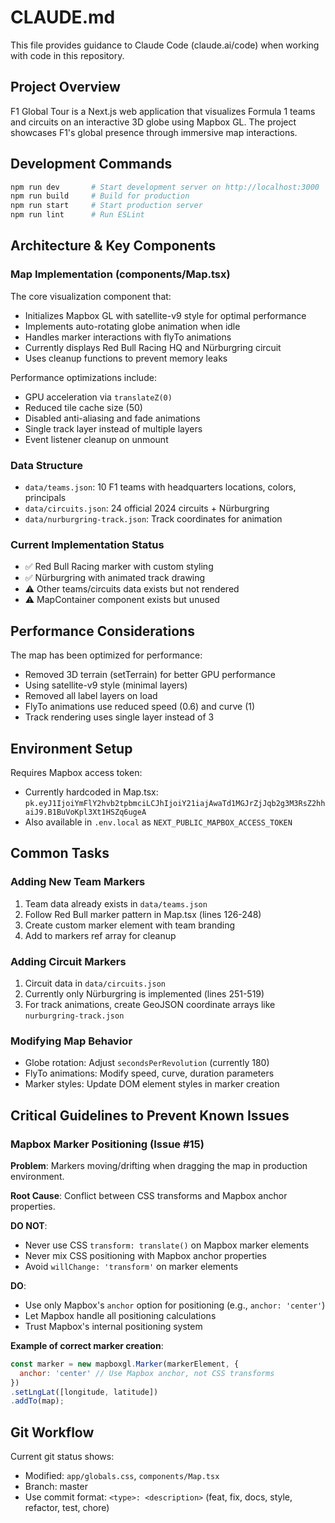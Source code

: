 # CLAUDE.md

This file provides guidance to Claude Code (claude.ai/code) when working with code in this repository.

## Project Overview

F1 Global Tour is a Next.js web application that visualizes Formula 1 teams and circuits on an interactive 3D globe using Mapbox GL. The project showcases F1's global presence through immersive map interactions.

## Development Commands

```bash
npm run dev       # Start development server on http://localhost:3000
npm run build     # Build for production
npm run start     # Start production server
npm run lint      # Run ESLint
```

## Architecture & Key Components

### Map Implementation (components/Map.tsx)
The core visualization component that:
- Initializes Mapbox GL with satellite-v9 style for optimal performance
- Implements auto-rotating globe animation when idle
- Handles marker interactions with flyTo animations
- Currently displays Red Bull Racing HQ and Nürburgring circuit
- Uses cleanup functions to prevent memory leaks

Performance optimizations include:
- GPU acceleration via `translateZ(0)` 
- Reduced tile cache size (50)
- Disabled anti-aliasing and fade animations
- Single track layer instead of multiple layers
- Event listener cleanup on unmount

### Data Structure
- `data/teams.json`: 10 F1 teams with headquarters locations, colors, principals
- `data/circuits.json`: 24 official 2024 circuits + Nürburgring
- `data/nurburgring-track.json`: Track coordinates for animation

### Current Implementation Status
- ✅ Red Bull Racing marker with custom styling
- ✅ Nürburgring with animated track drawing
- ⚠️ Other teams/circuits data exists but not rendered
- ⚠️ MapContainer component exists but unused

## Performance Considerations

The map has been optimized for performance:
- Removed 3D terrain (setTerrain) for better GPU performance
- Using satellite-v9 style (minimal layers)
- Removed all label layers on load
- FlyTo animations use reduced speed (0.6) and curve (1)
- Track rendering uses single layer instead of 3

## Environment Setup

Requires Mapbox access token:
- Currently hardcoded in Map.tsx: `pk.eyJ1IjoiYmFlY2hvb2tpbmciLCJhIjoiY21iajAwaTd1MGJrZjJqb2g3M3RsZ2hhaiJ9.B1BuVoKpl3Xt1HSZq6ugeA`
- Also available in `.env.local` as `NEXT_PUBLIC_MAPBOX_ACCESS_TOKEN`

## Common Tasks

### Adding New Team Markers
1. Team data already exists in `data/teams.json`
2. Follow Red Bull marker pattern in Map.tsx (lines 126-248)
3. Create custom marker element with team branding
4. Add to markers ref array for cleanup

### Adding Circuit Markers
1. Circuit data in `data/circuits.json` 
2. Currently only Nürburgring is implemented (lines 251-519)
3. For track animations, create GeoJSON coordinate arrays like `nurburgring-track.json`

### Modifying Map Behavior
- Globe rotation: Adjust `secondsPerRevolution` (currently 180)
- FlyTo animations: Modify speed, curve, duration parameters
- Marker styles: Update DOM element styles in marker creation

## Critical Guidelines to Prevent Known Issues

### Mapbox Marker Positioning (Issue #15)
**Problem**: Markers moving/drifting when dragging the map in production environment.

**Root Cause**: Conflict between CSS transforms and Mapbox anchor properties.

**DO NOT**:
- Never use CSS `transform: translate()` on Mapbox marker elements
- Never mix CSS positioning with Mapbox anchor properties
- Avoid `willChange: 'transform'` on marker elements

**DO**:
- Use only Mapbox's `anchor` option for positioning (e.g., `anchor: 'center'`)
- Let Mapbox handle all positioning calculations
- Trust Mapbox's internal positioning system

**Example of correct marker creation**:
```javascript
const marker = new mapboxgl.Marker(markerElement, {
  anchor: 'center' // Use Mapbox anchor, not CSS transforms
})
.setLngLat([longitude, latitude])
.addTo(map);
```

## Git Workflow

Current git status shows:
- Modified: `app/globals.css`, `components/Map.tsx`
- Branch: master
- Use commit format: `<type>: <description>` (feat, fix, docs, style, refactor, test, chore)
